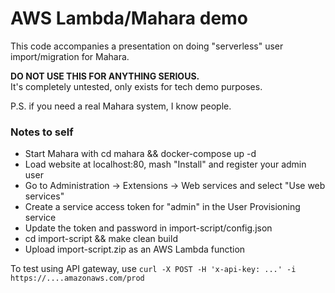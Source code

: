 # AWS Lambda/Mahara demo

This code accompanies a presentation on doing "serverless" user import/migration for Mahara.

<b>DO NOT USE THIS FOR ANYTHING SERIOUS.</b><br/>
It's completely untested, only exists for tech demo purposes.

P.S. if you need a real Mahara system, I know people.


### Notes to self

* Start Mahara with cd mahara && docker-compose up -d
* Load website at localhost:80, mash "Install" and register your admin user
* Go to Administration -> Extensions -> Web services and select "Use web services"
* Create a service access token for "admin" in the User Provisioning service
* Update the token and password in import-script/config.json
* cd import-script && make clean build
* Upload import-script.zip as an AWS Lambda function

To test using API gateway, use `curl -X POST -H 'x-api-key: ...' -i https://....amazonaws.com/prod`
